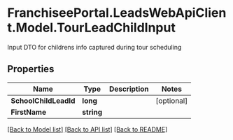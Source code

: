 # FranchiseePortal.LeadsWebApiClient.Model.TourLeadChildInput
Input DTO for childrens info captured during tour scheduling

## Properties

Name | Type | Description | Notes
------------ | ------------- | ------------- | -------------
**SchoolChildLeadId** | **long** |  | [optional] 
**FirstName** | **string** |  | 

[[Back to Model list]](../README.md#documentation-for-models) [[Back to API list]](../README.md#documentation-for-api-endpoints) [[Back to README]](../README.md)

